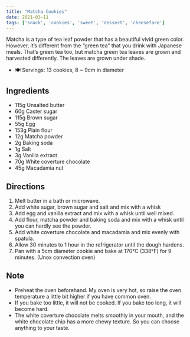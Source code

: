 ```yaml
---
title: "Matcha Cookies"
date: 2021-03-11
tags: ['snack', 'cookies', 'sweet', 'dessert', 'cheesefare']
---
```


Matcha is a type of tea leaf powder that has a beautiful vivid green color. However, it’s different from the “green tea” that you drink with Japanese meals. That’s green tea too, but matcha green tea leaves are grown and harvested differently. The leaves are grown under shade.

- 🍽️ Servings: 13 cookies, 8 ~ 9cm in diameter

## Ingredients

- 115g Unsalted butter
- 60g Caster sugar
- 115g Brown sugar
- 55g Egg
- 153g Plain flour
- 12g Matcha powder
- 2g Baking soda
- 1g Salt
- 3g Vanilla extract
- 70g White coverture chocolate
- 45g Macadamia nut

## Directions

1. Melt butter in a bath or microwave.
2. Add white sugar, brown sugar and salt and mix with a whisk
3. Add egg and vanilla extract and mix with a whisk until well mixed.
4. Add flour, matcha powder and baking soda and mix with a whisk until you can hardly see the powder.
5. Add white coverture chocolate  and macadamia and mix evenly with spatula.
6. Allow 30 minutes to 1 hour in the refrigerator until the dough hardens.
7. Pan with a 5cm diameter cookie and bake at 170°C (338°F) for 9 minutes. (Unox convection oven)

## Note

- Preheat the oven beforehand. My oven is very hot, so raise the oven temperature a little bit higher if you have common oven.
- If you bake too little, it will not be cooked. If you bake too long, it will become hard.
- The white coverture chocolate melts smoothly in your mouth, and the white chocolate chip has a more chewy texture. So you can choose anything to your taste.
